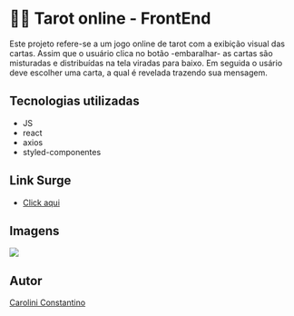 # 🧙‍♀️ Tarot online - FrontEnd

Este projeto refere-se a um jogo online de tarot com a exibição visual das cartas. Assim que o usuário clica no botão -embaralhar- as cartas são misturadas e distribuídas na tela viradas para baixo. Em seguida o usário deve escolher uma carta, a qual é revelada trazendo sua mensagem. 


## Tecnologias utilizadas
- JS
- react
- axios
- styled-componentes

## Link Surge
- [Click aqui](upbeat-stick.surge.sh)

## Imagens
<img src="src\img\ezgif.com-gif-maker.gif">


## Autor
[Carolini Constantino](https://www.linkedin.com/in/carolini-constantino-ba338a218/)
